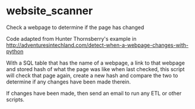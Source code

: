# website_scanner
Check a webpage to determine if the page has changed

Code adapted from Hunter Thornsberry's example in http://adventuresintechland.com/detect-when-a-webpage-changes-with-python

With a SQL table that has the name of a webpage, a link to that webpage and stored hash of what the page was like when last checked,
this script will check that page again, create a new hash and compare the two to determine if any changes have been made therein.

If changes have been made, then send an email to run any ETL or other scripts.
